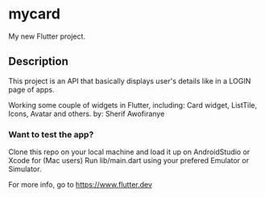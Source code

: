# mycard

My new Flutter project. 

## Description

This project is an API that basically displays user's details like in a LOGIN page of apps.

Working some couple of widgets in Flutter, including: Card widget, ListTile, Icons, Avatar and others.
by: Sherif Awofiranye

### Want to test the app?
Clone this repo on your local machine and load it up on AndroidStudio or Xcode for (Mac users) Run lib/main.dart using your prefered Emulator or Simulator.

For more info, go to https://www.flutter.dev
